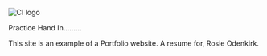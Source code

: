 ![CI logo](https://codeinstitute.s3.amazonaws.com/fullstack/ci_logo_small.png)

Practice Hand In.........

This site is an example of a Portfolio website. A resume for,
Rosie Odenkirk.









